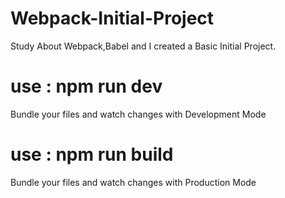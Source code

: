 # Webpack-Initial-Project
Study About Webpack,Babel and I created a Basic Initial Project.

# use  :  npm run dev
Bundle your files and watch changes with Development Mode

# use : npm run build
Bundle your files and watch changes with Production Mode


